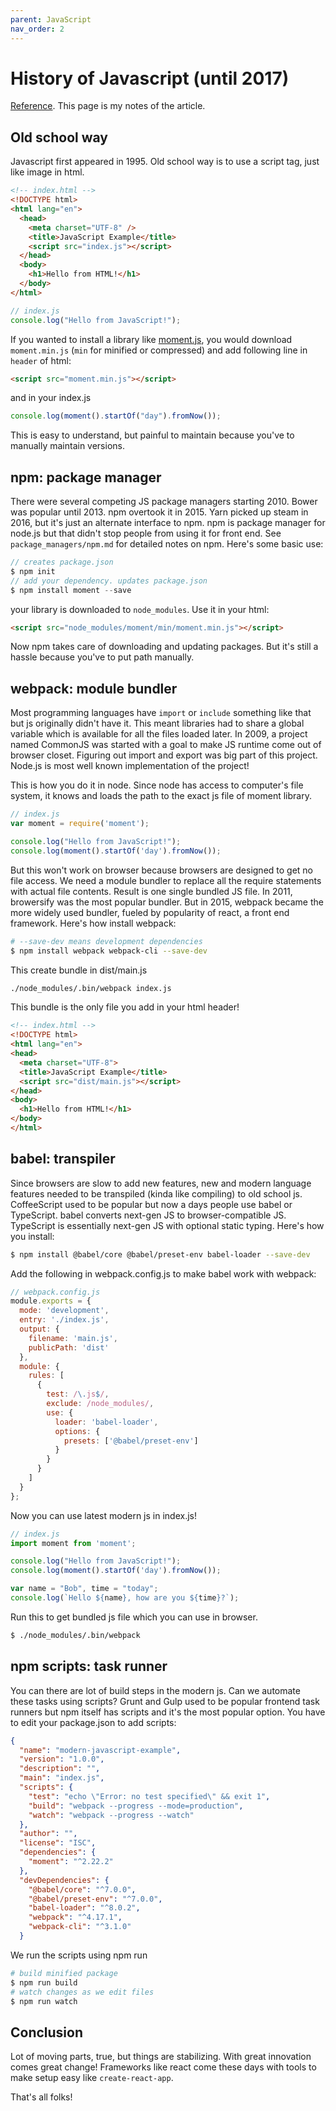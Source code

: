 ```yaml
---
parent: JavaScript
nav_order: 2
---
```


# History of Javascript (until 2017)

[Reference](https://medium.com/the-node-js-collection/modern-javascript-explained-for-dinosaurs-f695e9747b70). This page is my notes of the article.

## Old school way

Javascript first appeared in 1995. Old school way is to use a script tag, just like image in html.

```html
<!-- index.html -->
<!DOCTYPE html>
<html lang="en">
  <head>
    <meta charset="UTF-8" />
    <title>JavaScript Example</title>
    <script src="index.js"></script>
  </head>
  <body>
    <h1>Hello from HTML!</h1>
  </body>
</html>
```

```js
// index.js
console.log("Hello from JavaScript!");
```

If you wanted to install a library like [moment.js](https://momentjs.com/), you would download `moment.min.js` (`min` for minified or compressed) and add following line in `header` of html:

```html
<script src="moment.min.js"></script>
```

and in your index.js

```js
console.log(moment().startOf("day").fromNow());
```

This is easy to understand, but painful to maintain because you've to manually maintain versions.

## npm: package manager

There were several competing JS package managers starting 2010. Bower was popular until 2013. npm overtook it in 2015. Yarn picked up steam in 2016, but it's just an alternate interface to npm. npm is package manager for node.js but that didn't stop people from using it for front end. See `package_managers/npm.md` for detailed notes on npm. Here's some basic use:

```js
// creates package.json
$ npm init
// add your dependency. updates package.json
$ npm install moment --save
```

your library is downloaded to `node_modules`. Use it in your html:

```html
<script src="node_modules/moment/min/moment.min.js"></script>
```

Now npm takes care of downloading and updating packages. But it's still a hassle because you've to put path manually.

## webpack: module bundler

Most programming languages have `import` or `include` something like that but js originally didn't have it. This meant libraries had to share a global variable which is available for all the files loaded later. In 2009, a project named CommonJS was started with a goal to make JS runtime come out of browser closet. Figuring out import and export was big part of this project. Node.js is most well known implementation of the project!

This is how you do it in node. Since node has access to computer's file system, it knows and loads the path to the exact js file of moment library.

```js
// index.js
var moment = require('moment');

console.log("Hello from JavaScript!");
console.log(moment().startOf('day').fromNow());
```

But this won't work on browser because browsers are designed to get no file access. We need a module bundler to replace all the require statements with actual file contents. Result is one single bundled JS file. In 2011, browersify was the most popular bundler. But in 2015, webpack became the more widely used bundler, fueled by popularity of react, a front end framework. Here's how install webpack:

```bash
# --save-dev means development dependencies
$ npm install webpack webpack-cli --save-dev
```

This create bundle in dist/main.js

```bash
./node_modules/.bin/webpack index.js 
```

This bundle is the only file you add in your html header!

```html
<!-- index.html -->
<!DOCTYPE html>
<html lang="en">
<head>
  <meta charset="UTF-8">
  <title>JavaScript Example</title>
  <script src="dist/main.js"></script>
</head>
<body>
  <h1>Hello from HTML!</h1>
</body>
</html>
```

## babel: transpiler

Since browsers are slow to add new features, new and modern language features needed to be transpiled (kinda like compiling) to old school js. CoffeeScript used to be popular but now a days people use babel or TypeScript. babel converts next-gen JS to browser-compatible JS. TypeScript is essentially next-gen JS with optional static typing. Here's how you install:


```bash
$ npm install @babel/core @babel/preset-env babel-loader --save-dev
```

Add the following in webpack.config.js to make babel work with webpack:

```js
// webpack.config.js
module.exports = {
  mode: 'development',
  entry: './index.js',
  output: {
    filename: 'main.js',
    publicPath: 'dist'
  },
  module: {
    rules: [
      {
        test: /\.js$/,
        exclude: /node_modules/,
        use: {
          loader: 'babel-loader',
          options: {
            presets: ['@babel/preset-env']
          }
        }
      }
    ]
  }
};
```

Now you can use latest modern js in index.js!

```js
// index.js
import moment from 'moment';

console.log("Hello from JavaScript!");
console.log(moment().startOf('day').fromNow());

var name = "Bob", time = "today";
console.log(`Hello ${name}, how are you ${time}?`);
```

Run this to get bundled js file which you can use in browser.

```bash
$ ./node_modules/.bin/webpack
```

## npm scripts: task runner

You can there are lot of build steps in the modern js. Can we automate these tasks using scripts? Grunt and Gulp used to be popular frontend task runners but npm itself has scripts and it's the most popular option. You have to edit your package.json to add scripts:

```json
{
  "name": "modern-javascript-example",
  "version": "1.0.0",
  "description": "",
  "main": "index.js",
  "scripts": {
    "test": "echo \"Error: no test specified\" && exit 1",
    "build": "webpack --progress --mode=production",
    "watch": "webpack --progress --watch"
  },
  "author": "",
  "license": "ISC",
  "dependencies": {
    "moment": "^2.22.2"
  },
  "devDependencies": {
    "@babel/core": "^7.0.0",
    "@babel/preset-env": "^7.0.0",
    "babel-loader": "^8.0.2",
    "webpack": "^4.17.1",
    "webpack-cli": "^3.1.0"
  }
```

We run the scripts using npm run

```bash
# build minified package
$ npm run build
# watch changes as we edit files
$ npm run watch
```

## Conclusion

Lot of moving parts, true, but things are stabilizing. With great innovation comes great change! Frameworks like react come these days with tools to make setup easy like `create-react-app`.

That's all folks! 